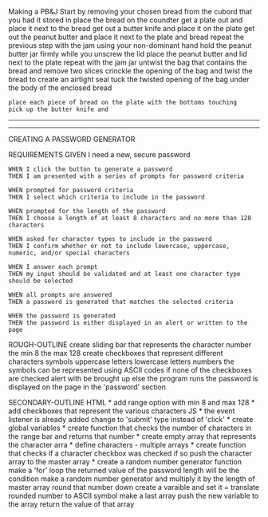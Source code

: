 Making a PB&J
    Start by removing your chosen bread from the cubord that you had it stored in
    place the bread on the coundter
    get a plate out and place it next to the bread
    get out a butter knife and place it on the plate
    get out the peanut butter and place it next to the plate and bread 
    repeat the previous step with the jam
    using your non-dominant hand hold the peanut butter jar firmly while you unscrew the lid 
        place the peanut butter and lid next to the plate
    repeat with the jam jar
    untwist the bag that contains the bread and remove two slices
    crinckle the opening of the bag and twist the bread to create an airtight seal 
    tuck the twisted opening of the bag under the body of the enclosed bread

    place each piece of bread on the plate with the bottoms touching 
    pick up the butter knife and 

___________________________________________________________________________________________________
___________________________________________________________________________________________________

CREATING A PASSWORD GENERATOR

REQUIREMENTS
    GIVEN I need a new, secure password

    WHEN I click the button to generate a password
    THEN I am presented with a series of prompts for password criteria

    WHEN prompted for password criteria
    THEN I select which criteria to include in the password

    WHEN prompted for the length of the password
    THEN I choose a length of at least 8 characters and no more than 128 characters
    
    WHEN asked for character types to include in the password
    THEN I confirm whether or not to include lowercase, uppercase, numeric, and/or special characters
    
    WHEN I answer each prompt
    THEN my input should be validated and at least one character type should be selected
    
    WHEN all prompts are answered
    THEN a password is generated that matches the selected criteria
    
    WHEN the password is generated
    THEN the password is either displayed in an alert or written to the page


ROUGH-OUTLINE
    create sliding bar that represents the character number
        the min 8
        the max 128
    create checkboxes that represent different characters
        symbols
        uppercase letters 
        lowercase letters
        numbers
            the symbols can be represented using ASCII codes
    if none of the checkboxes are checked alert with be brought up
        else the program runs
    the password is displayed on the page in the 'password' section

SECONDARY-OUTLINE
    HTML
        * add range option with min 8 and max 128
        * add checkboxes that represent the various characters
    JS
        * the event listener is already added
            change to 'submit' type instead of 'click'
        * create global variables
        * create function that checks the number of characters in the range bar and returns that number
        * create empty array that represents the character arra
        * define characters - multiple arrays 
        * create function that checks if a character checkbox was checked if so push the character array to the master array
        * create a random number generator function
            make a 'for' loop
                the returned value of the password length will be the condition
            make a random number generator and multiply it by the length of master array
            round that number down
            create a varaible and set it = translate rounded number to ASCII symbol
            make a last array
            push the new variable to the array
            return the value of that array
        